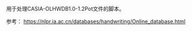 用于处理CASIA-OLHWDB1.0-1.2Pot文件的脚本。

参考：
https://nlpr.ia.ac.cn/databases/handwriting/Online_database.html

